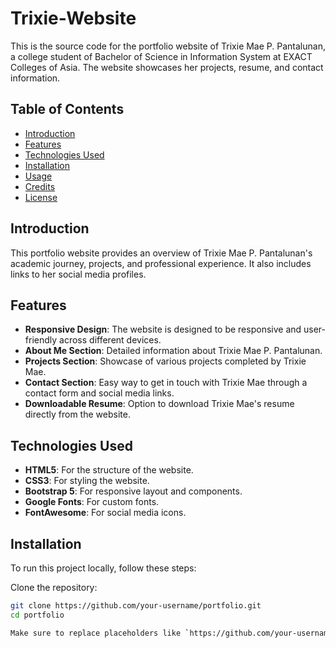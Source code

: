 # Trixie-Website

This is the source code for the portfolio website of Trixie Mae P. Pantalunan, a college student of Bachelor of Science in Information System at EXACT Colleges of Asia. The website showcases her projects, resume, and contact information.

## Table of Contents

- [Introduction](#introduction)
- [Features](#features)
- [Technologies Used](#technologies-used)
- [Installation](#installation)
- [Usage](#usage)
- [Credits](#credits)
- [License](#license)

## Introduction

This portfolio website provides an overview of Trixie Mae P. Pantalunan's academic journey, projects, and professional experience. It also includes links to her social media profiles.

## Features

- **Responsive Design**: The website is designed to be responsive and user-friendly across different devices.
- **About Me Section**: Detailed information about Trixie Mae P. Pantalunan.
- **Projects Section**: Showcase of various projects completed by Trixie Mae.
- **Contact Section**: Easy way to get in touch with Trixie Mae through a contact form and social media links.
- **Downloadable Resume**: Option to download Trixie Mae's resume directly from the website.

## Technologies Used

- **HTML5**: For the structure of the website.
- **CSS3**: For styling the website.
- **Bootstrap 5**: For responsive layout and components.
- **Google Fonts**: For custom fonts.
- **FontAwesome**: For social media icons.

## Installation

To run this project locally, follow these steps:

 Clone the repository:
   ```bash
   git clone https://github.com/your-username/portfolio.git
cd portfolio

Make sure to replace placeholders like `https://github.com/your-username/portfolio.git` with actual links and provide the necessary resources.

